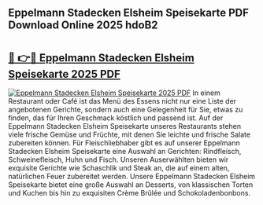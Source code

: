 ## Eppelmann Stadecken Elsheim Speisekarte PDF Download Online 2025 hdoB2

# <h2><a href="http://gc68cf.nevu.top/?p=Eppelmann+Stadecken+Elsheim+Speisekarte">🔗 👉🔴 Eppelmann Stadecken Elsheim Speisekarte 2025 PDF</a></h2>

[![Eppelmann Stadecken Elsheim Speisekarte 2025 PDF](https://i.imgur.com/dBaPXMq.png)](http://gc68cf.nevu.top/?p=Eppelmann+Stadecken+Elsheim+Speisekarte)
In einem Restaurant oder Café ist das Menü des Essens nicht nur eine Liste der angebotenen Gerichte, sondern auch eine Gelegenheit für Sie, etwas zu finden, das für Ihren Geschmack köstlich und passend ist. Auf der Eppelmann Stadecken Elsheim Speisekarte unseres Restaurants stehen viele frische Gemüse und Früchte, mit denen Sie leichte und frische Salate zubereiten können. Für Fleischliebhaber gibt es auf unserer Eppelmann Stadecken Elsheim Speisekarte eine Auswahl an Gerichten: Rindfleisch, Schweinefleisch, Huhn und Fisch. Unseren Auserwählten bieten wir exquisite Gerichte wie Schaschlik und Steak an, die auf einem alten, natürlichen Feuer zubereitet werden. Unsere Eppelmann Stadecken Elsheim Speisekarte bietet eine große Auswahl an Desserts, von klassischen Torten und Kuchen bis hin zu exquisiten Crème Brûlée und Schokoladenbonbons.
